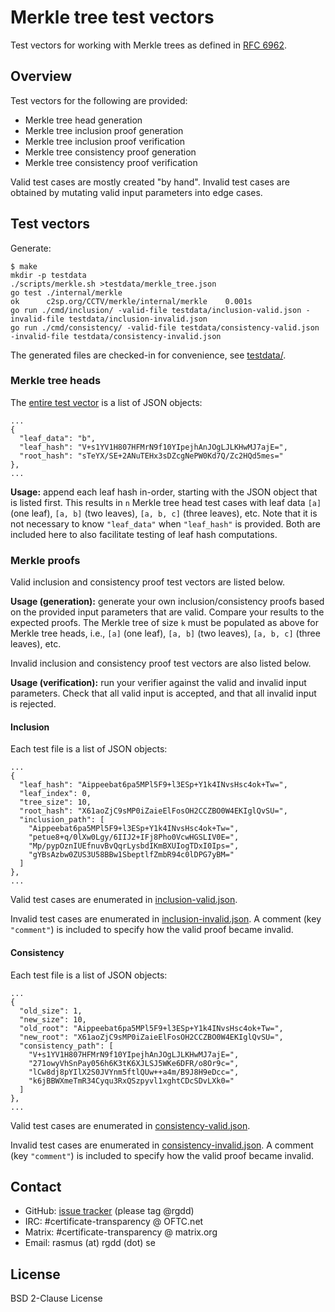 # Merkle tree test vectors

Test vectors for working with Merkle trees as defined in [RFC 6962][].

[RFC 6962]: https://datatracker.ietf.org/doc/html/rfc6962

## Overview

Test vectors for the following are provided:

  - Merkle tree head generation
  - Merkle tree inclusion proof generation
  - Merkle tree inclusion proof verification
  - Merkle tree consistency proof generation
  - Merkle tree consistency proof verification

Valid test cases are mostly created "by hand".  Invalid test cases are obtained
by mutating valid input parameters into edge cases.

## Test vectors

Generate:

    $ make
    mkdir -p testdata
    ./scripts/merkle.sh >testdata/merkle_tree.json
    go test ./internal/merkle
    ok      c2sp.org/CCTV/merkle/internal/merkle    0.001s
    go run ./cmd/inclusion/ -valid-file testdata/inclusion-valid.json -invalid-file testdata/inclusion-invalid.json
    go run ./cmd/consistency/ -valid-file testdata/consistency-valid.json -invalid-file testdata/consistency-invalid.json

The generated files are checked-in for convenience, see [testdata/](./testdata).

### Merkle tree heads

The [entire test vector](./testdata/merkle_tree.json) is a list of JSON objects:

    ...
    {
      "leaf_data": "b",
      "leaf_hash": "V+s1YV1H807HFMrN9f10YIpejhAnJOgLJLKHwMJ7ajE=",
      "root_hash": "sTeYX/SE+2ANuTEHx3sDZcgNePW0Kd7Q/Zc2HQd5mes="
    },
    ...


**Usage:**
append each leaf hash in-order, starting with the JSON object that is listed
first.  This results in `n` Merkle tree head test cases with leaf data `[a]`
(one leaf), `[a, b]` (two leaves), `[a, b, c]` (three leaves), etc.  Note that
it is not necessary to know `"leaf_data"` when `"leaf_hash"` is provided.  Both
are included here to also facilitate testing of leaf hash computations.

### Merkle proofs

Valid inclusion and consistency proof test vectors are listed below.

**Usage (generation):**
generate your own inclusion/consistency proofs based on the provided input
parameters that are valid.  Compare your results to the expected proofs.  The
Merkle tree of size `k` must be populated as above for Merkle tree heads, i.e.,
`[a]` (one leaf), `[a, b]` (two leaves), `[a, b, c]` (three leaves), etc.

Invalid inclusion and consistency proof test vectors are also listed below.

**Usage (verification):**
run your verifier against the valid and invalid input parameters.  Check that
all valid input is accepted, and that all invalid input is rejected.

#### Inclusion

Each test file is a list of JSON objects:

    ...
    {
      "leaf_hash": "Aippeebat6pa5MPl5F9+l3ESp+Y1k4INvsHsc4ok+Tw=",
      "leaf_index": 0,
      "tree_size": 10,
      "root_hash": "X61aoZjC9sMP0iZaieElFosOH2CCZBO0W4EKIglQvSU=",
      "inclusion_path": [
        "Aippeebat6pa5MPl5F9+l3ESp+Y1k4INvsHsc4ok+Tw=",
        "petue8+q/0lXw0Lgy/6IIJ2+IFj8Pho0VcwHGSLIV0E=",
        "Mp/pypOznIUEfnuvBvQqrLysbdIKmBXUIogTDxI0Ips=",
        "gYBsAzbw0ZUS3U58BBw1SbeptlfZmbR94c0lDPG7yBM="
      ]
    },
    ...

Valid test cases are enumerated in
[inclusion-valid.json](./testdata/inclusion-valid.json).

Invalid test cases are enumerated in
[inclusion-invalid.json](./testdata/inclusion-invalid.json).  A comment (key
`"comment"`) is included to specify how the valid proof became invalid.

#### Consistency

Each test file is a list of JSON objects:

    ...
    {
      "old_size": 1,
      "new_size": 10,
      "old_root": "Aippeebat6pa5MPl5F9+l3ESp+Y1k4INvsHsc4ok+Tw=",
      "new_root": "X61aoZjC9sMP0iZaieElFosOH2CCZBO0W4EKIglQvSU=",
      "consistency_path": [
        "V+s1YV1H807HFMrN9f10YIpejhAnJOgLJLKHwMJ7ajE=",
        "271owyVhSnPay056h6K3tK6XJLSJ5WKe6DFR/o8Or9c=",
        "lCw8dj8pYIlX2S0JVYnm5ftlQUw++a4m/B9J8H9eDcc=",
        "k6jBBWXmeTmR34Cyqu3RxQSzpyvl1xghtCDcSDvLXk0="
      ]
    },
    ...

Valid test cases are enumerated in
[consistency-valid.json](./testdata/sect-2.1.4.2-valid.json).

Invalid test cases are enumerated in
[consistency-invalid.json](./testdata/consistency-invalid.json).  A comment (key
`"comment"`) is included to specify how the valid proof became invalid.

## Contact

  - GitHub: [issue tracker][] (please tag @rgdd)
  - IRC: #certificate-transparency @ OFTC.net
  - Matrix: #certificate-transparency @ matrix.org
  - Email: rasmus (at) rgdd (dot) se

[issue tracker]: https://github.com/C2SP/CCTV/issues

## License

BSD 2-Clause License
